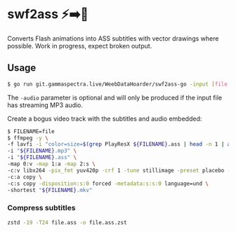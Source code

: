 # swf2ass ⚡➡️🍑

Converts Flash animations into ASS subtitles with vector drawings where possible. Work in progress, expect broken output.

## Usage

```bash
$ go run git.gammaspectra.live/WeebDataHoarder/swf2ass-go -input [file.swf] -output [file.ass] -audio [file.mp3]
```

The `-audio` parameter is optional and will only be produced if the input file has streaming MP3 audio.

Create a bogus video track with the subtitles and audio embedded:
```bash
$ FILENAME=file
$ ffmpeg -y \
-f lavfi -i "color=size=$(grep PlayResX ${FILENAME}.ass | head -n 1 | awk '{ print $2 }')x$(grep PlayResY ${FILENAME}.ass | head -n 1 | awk '{ print $2 }'):rate=$(grep '?dummy' ${FILENAME}.ass | head -n 1 | awk -F: '{ print $3 }'):color=black" \
-i "${FILENAME}.mp3" \
-i "${FILENAME}.ass" \
-map 0:v -map 1:a -map 2:s \
-c:v libx264 -pix_fmt yuv420p -crf 1 -tune stillimage -preset placebo -x264-params keyint=240 \
-c:a copy \
-c:s copy -disposition:s:0 forced -metadata:s:s:0 language=und \
-shortest "${FILENAME}.mkv"
```

### Compress subtitles
```bash
zstd -19 -T24 file.ass -o file.ass.zst
```